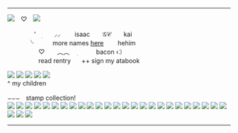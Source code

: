 ***
[![](https://64.media.tumblr.com/eb63599980fd9b724cbfee6521339806/5a4ec6c78b117cd9-9f/s250x400/5b8f0a5a4b48d47a10303579d0ad4d553663b216.png)](https://rentry.co/yaoipotion)　♡　[![](https://64.media.tumblr.com/42d2e6e830eb5c0c64f7addd523a8c72/5a4ec6c78b117cd9-4e/s250x400/c700cc91187e72dd5d679f5f30448dd811e0fa30.png)](https://ghostface.atabook.org)


 　　　　 ‘⠀ ׅ　　⸝⸝ 　　isaac　　𝒢𝒞　　kai <br>
    　　　  ╰　　　more names <a href="https://en.pronouns.page/@Ioser" target="_blank">here</a> 　　hehim <br>
　　　　　♡　　︵︵　 ׅ　　　bacon ‹𝟹 <br>
     　　　　　read rentry　⠀++ sign my atabook 

![](https://64.media.tumblr.com/de12f7841e17b9820b7687520bbd66ee/ccd902f30c05d463-3e/s100x200/24f752b51978f3ab531c81c7420216b9f07826bd.png) ![](https://64.media.tumblr.com/aa6e479df7287ff751756fb2e763feab/ccd902f30c05d463-d4/s100x200/9fbbb7e5718d65278462a2fb92afe3385c800a96.png) ![](https://64.media.tumblr.com/b9292be6c7cc83d2ec0f14d675ba11ff/ccd902f30c05d463-8b/s100x200/c10fbe061a8853077bc36f6ca935e22793136b92.png) ![](https://64.media.tumblr.com/b325393afe1a9eb711ac36e82c16d6b0/ccd902f30c05d463-b8/s100x200/bee9ca2b78159f0a90fe4e913b4d0de1b32d3308.png) ![](https://64.media.tumblr.com/1c69f1b758a7363588dee8d561b53483/ccd902f30c05d463-5b/s100x200/7de10222000fe4e461c052f94bc1e880d3d2747b.png) <br>
^ my children

⌣⌣⌣　stamp collection! <br>
![](https://64.media.tumblr.com/6a11f915860083d7c6d279cdae575a59/2d8cb0ed8c20ab45-9f/s250x400/5ceee54993e1e97320a4e77e9c3ba07331c67817.gif) ![](https://images-wixmp-ed30a86b8c4ca887773594c2.wixmp.com/f/a7a7d829-b3eb-4b85-969a-4f5d92cd3ffa/ddeu0oy-9f918f9f-59df-4fe7-9bcf-fcc5fa2d9d26.png?token=eyJ0eXAiOiJKV1QiLCJhbGciOiJIUzI1NiJ9.eyJzdWIiOiJ1cm46YXBwOjdlMGQxODg5ODIyNjQzNzNhNWYwZDQxNWVhMGQyNmUwIiwiaXNzIjoidXJuOmFwcDo3ZTBkMTg4OTgyMjY0MzczYTVmMGQ0MTVlYTBkMjZlMCIsIm9iaiI6W1t7InBhdGgiOiJcL2ZcL2E3YTdkODI5LWIzZWItNGI4NS05NjlhLTRmNWQ5MmNkM2ZmYVwvZGRldTBveS05ZjkxOGY5Zi01OWRmLTRmZTctOWJjZi1mY2M1ZmEyZDlkMjYucG5nIn1dXSwiYXVkIjpbInVybjpzZXJ2aWNlOmZpbGUuZG93bmxvYWQiXX0.MeG85BdGjUop59oTbGzUu4dEYR0g0i7hKR9WlYdDD8I) ![](https://images-wixmp-ed30a86b8c4ca887773594c2.wixmp.com/f/8860632f-dd43-48c8-9613-b2ab05f0520a/d96fiyt-c75950bd-0960-4774-a2fe-fb7455c69af4.gif?token=eyJ0eXAiOiJKV1QiLCJhbGciOiJIUzI1NiJ9.eyJzdWIiOiJ1cm46YXBwOjdlMGQxODg5ODIyNjQzNzNhNWYwZDQxNWVhMGQyNmUwIiwiaXNzIjoidXJuOmFwcDo3ZTBkMTg4OTgyMjY0MzczYTVmMGQ0MTVlYTBkMjZlMCIsIm9iaiI6W1t7InBhdGgiOiJcL2ZcLzg4NjA2MzJmLWRkNDMtNDhjOC05NjEzLWIyYWIwNWYwNTIwYVwvZDk2Zml5dC1jNzU5NTBiZC0wOTYwLTQ3NzQtYTJmZS1mYjc0NTVjNjlhZjQuZ2lmIn1dXSwiYXVkIjpbInVybjpzZXJ2aWNlOmZpbGUuZG93bmxvYWQiXX0.j8461zLufdUO9hvBj63EkZBZfu3NWlygB2laRG7O934) ![](https://images-wixmp-ed30a86b8c4ca887773594c2.wixmp.com/f/72d800ab-017d-4b1d-adcd-17f93d9da5fd/daxlo8b-6ca0f74f-430c-48e8-8fbd-81aec1725dab.png?token=eyJ0eXAiOiJKV1QiLCJhbGciOiJIUzI1NiJ9.eyJzdWIiOiJ1cm46YXBwOjdlMGQxODg5ODIyNjQzNzNhNWYwZDQxNWVhMGQyNmUwIiwiaXNzIjoidXJuOmFwcDo3ZTBkMTg4OTgyMjY0MzczYTVmMGQ0MTVlYTBkMjZlMCIsIm9iaiI6W1t7InBhdGgiOiJcL2ZcLzcyZDgwMGFiLTAxN2QtNGIxZC1hZGNkLTE3ZjkzZDlkYTVmZFwvZGF4bG84Yi02Y2EwZjc0Zi00MzBjLTQ4ZTgtOGZiZC04MWFlYzE3MjVkYWIucG5nIn1dXSwiYXVkIjpbInVybjpzZXJ2aWNlOmZpbGUuZG93bmxvYWQiXX0.TGn6akox2GXYNzbCHA__MS21fGpoa1Vl8UMYMMNc2Hg) ![](https://images-wixmp-ed30a86b8c4ca887773594c2.wixmp.com/f/526a7678-cd83-42aa-b098-6096e283942a/d9qcmjb-5821674b-281b-4e8a-8846-1140b5765d3a.png?token=eyJ0eXAiOiJKV1QiLCJhbGciOiJIUzI1NiJ9.eyJzdWIiOiJ1cm46YXBwOjdlMGQxODg5ODIyNjQzNzNhNWYwZDQxNWVhMGQyNmUwIiwiaXNzIjoidXJuOmFwcDo3ZTBkMTg4OTgyMjY0MzczYTVmMGQ0MTVlYTBkMjZlMCIsIm9iaiI6W1t7InBhdGgiOiJcL2ZcLzUyNmE3Njc4LWNkODMtNDJhYS1iMDk4LTYwOTZlMjgzOTQyYVwvZDlxY21qYi01ODIxNjc0Yi0yODFiLTRlOGEtODg0Ni0xMTQwYjU3NjVkM2EucG5nIn1dXSwiYXVkIjpbInVybjpzZXJ2aWNlOmZpbGUuZG93bmxvYWQiXX0.6azljNkyjXqS1zHZIjo0O-I68RhStKuNwANIDlnATZY) ![](https://images-wixmp-ed30a86b8c4ca887773594c2.wixmp.com/f/64c2cf6a-d7f8-4520-8e6f-aadf4bad95fe/dcqeff8-065bfd80-36f5-4490-b604-1065ae82ac8a.gif?token=eyJ0eXAiOiJKV1QiLCJhbGciOiJIUzI1NiJ9.eyJzdWIiOiJ1cm46YXBwOjdlMGQxODg5ODIyNjQzNzNhNWYwZDQxNWVhMGQyNmUwIiwiaXNzIjoidXJuOmFwcDo3ZTBkMTg4OTgyMjY0MzczYTVmMGQ0MTVlYTBkMjZlMCIsIm9iaiI6W1t7InBhdGgiOiJcL2ZcLzY0YzJjZjZhLWQ3ZjgtNDUyMC04ZTZmLWFhZGY0YmFkOTVmZVwvZGNxZWZmOC0wNjViZmQ4MC0zNmY1LTQ0OTAtYjYwNC0xMDY1YWU4MmFjOGEuZ2lmIn1dXSwiYXVkIjpbInVybjpzZXJ2aWNlOmZpbGUuZG93bmxvYWQiXX0.yw73nXdACZRb87cEk3QR6u7e-wcfY20cZPXBCLD8fMQ) ![](https://images-wixmp-ed30a86b8c4ca887773594c2.wixmp.com/f/a7247d6a-142c-47a6-a615-f88f13936642/dbnc6dq-39322c85-efdf-4b7f-ad5c-ed1775e4e8f7.gif?token=eyJ0eXAiOiJKV1QiLCJhbGciOiJIUzI1NiJ9.eyJzdWIiOiJ1cm46YXBwOjdlMGQxODg5ODIyNjQzNzNhNWYwZDQxNWVhMGQyNmUwIiwiaXNzIjoidXJuOmFwcDo3ZTBkMTg4OTgyMjY0MzczYTVmMGQ0MTVlYTBkMjZlMCIsIm9iaiI6W1t7InBhdGgiOiJcL2ZcL2E3MjQ3ZDZhLTE0MmMtNDdhNi1hNjE1LWY4OGYxMzkzNjY0MlwvZGJuYzZkcS0zOTMyMmM4NS1lZmRmLTRiN2YtYWQ1Yy1lZDE3NzVlNGU4ZjcuZ2lmIn1dXSwiYXVkIjpbInVybjpzZXJ2aWNlOmZpbGUuZG93bmxvYWQiXX0.G8VAiQNeRSnve6cV6LEW5_CeRjmdYrMmdN4QRtHzoso) ![](https://images-wixmp-ed30a86b8c4ca887773594c2.wixmp.com/f/01c94f51-e079-4330-874f-8214a8432ef4/d75pz4a-0e918bf6-4ca6-4eac-971c-c723e8aa7174.png?token=eyJ0eXAiOiJKV1QiLCJhbGciOiJIUzI1NiJ9.eyJzdWIiOiJ1cm46YXBwOjdlMGQxODg5ODIyNjQzNzNhNWYwZDQxNWVhMGQyNmUwIiwiaXNzIjoidXJuOmFwcDo3ZTBkMTg4OTgyMjY0MzczYTVmMGQ0MTVlYTBkMjZlMCIsIm9iaiI6W1t7InBhdGgiOiJcL2ZcLzAxYzk0ZjUxLWUwNzktNDMzMC04NzRmLTgyMTRhODQzMmVmNFwvZDc1cHo0YS0wZTkxOGJmNi00Y2E2LTRlYWMtOTcxYy1jNzIzZThhYTcxNzQucG5nIn1dXSwiYXVkIjpbInVybjpzZXJ2aWNlOmZpbGUuZG93bmxvYWQiXX0.vayAmEOMvmcE8QBcDQtgzNR64Th0Uj_aRH-XO5t80Vs) ![](https://images-wixmp-ed30a86b8c4ca887773594c2.wixmp.com/f/a7247d6a-142c-47a6-a615-f88f13936642/dd1dw1g-bd9c0292-2375-4c73-a100-2144b3b02ed9.gif?token=eyJ0eXAiOiJKV1QiLCJhbGciOiJIUzI1NiJ9.eyJzdWIiOiJ1cm46YXBwOjdlMGQxODg5ODIyNjQzNzNhNWYwZDQxNWVhMGQyNmUwIiwiaXNzIjoidXJuOmFwcDo3ZTBkMTg4OTgyMjY0MzczYTVmMGQ0MTVlYTBkMjZlMCIsIm9iaiI6W1t7InBhdGgiOiJcL2ZcL2E3MjQ3ZDZhLTE0MmMtNDdhNi1hNjE1LWY4OGYxMzkzNjY0MlwvZGQxZHcxZy1iZDljMDI5Mi0yMzc1LTRjNzMtYTEwMC0yMTQ0YjNiMDJlZDkuZ2lmIn1dXSwiYXVkIjpbInVybjpzZXJ2aWNlOmZpbGUuZG93bmxvYWQiXX0.MxMzupoA1ISoIbiz1uqLMTPEMPW7LBj0ersmJoG12YM) ![](https://images-wixmp-ed30a86b8c4ca887773594c2.wixmp.com/f/a7247d6a-142c-47a6-a615-f88f13936642/dbct8ul-1befa468-acd4-4ff3-b239-6670fc59bfcf.gif?token=eyJ0eXAiOiJKV1QiLCJhbGciOiJIUzI1NiJ9.eyJzdWIiOiJ1cm46YXBwOjdlMGQxODg5ODIyNjQzNzNhNWYwZDQxNWVhMGQyNmUwIiwiaXNzIjoidXJuOmFwcDo3ZTBkMTg4OTgyMjY0MzczYTVmMGQ0MTVlYTBkMjZlMCIsIm9iaiI6W1t7InBhdGgiOiJcL2ZcL2E3MjQ3ZDZhLTE0MmMtNDdhNi1hNjE1LWY4OGYxMzkzNjY0MlwvZGJjdDh1bC0xYmVmYTQ2OC1hY2Q0LTRmZjMtYjIzOS02NjcwZmM1OWJmY2YuZ2lmIn1dXSwiYXVkIjpbInVybjpzZXJ2aWNlOmZpbGUuZG93bmxvYWQiXX0.J8dKrPzgucMMH6y2ip4tKOYvS3G2aApmIV36S1lVIQ0) ![](https://images-wixmp-ed30a86b8c4ca887773594c2.wixmp.com/f/65aaf0dd-39d4-4b62-95da-3fe7d73d288f/d5myhff-8e87df76-e0e6-413e-948b-46aaaa133644.gif?token=eyJ0eXAiOiJKV1QiLCJhbGciOiJIUzI1NiJ9.eyJzdWIiOiJ1cm46YXBwOjdlMGQxODg5ODIyNjQzNzNhNWYwZDQxNWVhMGQyNmUwIiwiaXNzIjoidXJuOmFwcDo3ZTBkMTg4OTgyMjY0MzczYTVmMGQ0MTVlYTBkMjZlMCIsIm9iaiI6W1t7InBhdGgiOiJcL2ZcLzY1YWFmMGRkLTM5ZDQtNGI2Mi05NWRhLTNmZTdkNzNkMjg4ZlwvZDVteWhmZi04ZTg3ZGY3Ni1lMGU2LTQxM2UtOTQ4Yi00NmFhYWExMzM2NDQuZ2lmIn1dXSwiYXVkIjpbInVybjpzZXJ2aWNlOmZpbGUuZG93bmxvYWQiXX0.FMRn8w2vp4o0jJbFwj_CJEV2BWFuXnj9GkAvl5f8trM) ![](https://images-wixmp-ed30a86b8c4ca887773594c2.wixmp.com/f/64215f02-2dde-4427-8f05-ee18f951fc43/dbkcxlj-f8a1b39a-6be3-42b2-87c4-0f7e726d3785.png?token=eyJ0eXAiOiJKV1QiLCJhbGciOiJIUzI1NiJ9.eyJzdWIiOiJ1cm46YXBwOjdlMGQxODg5ODIyNjQzNzNhNWYwZDQxNWVhMGQyNmUwIiwiaXNzIjoidXJuOmFwcDo3ZTBkMTg4OTgyMjY0MzczYTVmMGQ0MTVlYTBkMjZlMCIsIm9iaiI6W1t7InBhdGgiOiJcL2ZcLzY0MjE1ZjAyLTJkZGUtNDQyNy04ZjA1LWVlMThmOTUxZmM0M1wvZGJrY3hsai1mOGExYjM5YS02YmUzLTQyYjItODdjNC0wZjdlNzI2ZDM3ODUucG5nIn1dXSwiYXVkIjpbInVybjpzZXJ2aWNlOmZpbGUuZG93bmxvYWQiXX0.ybGpF_G7r2qUUKBa7hMEIixUKTkcP4kGgUvNklbYt9w) ![](https://images-wixmp-ed30a86b8c4ca887773594c2.wixmp.com/f/f286ba7c-ff75-49db-b93f-b6366118b697/dbp1kqc-b8ed63ca-7528-464b-b551-29438ce2ec8a.png?token=eyJ0eXAiOiJKV1QiLCJhbGciOiJIUzI1NiJ9.eyJzdWIiOiJ1cm46YXBwOjdlMGQxODg5ODIyNjQzNzNhNWYwZDQxNWVhMGQyNmUwIiwiaXNzIjoidXJuOmFwcDo3ZTBkMTg4OTgyMjY0MzczYTVmMGQ0MTVlYTBkMjZlMCIsIm9iaiI6W1t7InBhdGgiOiJcL2ZcL2YyODZiYTdjLWZmNzUtNDlkYi1iOTNmLWI2MzY2MTE4YjY5N1wvZGJwMWtxYy1iOGVkNjNjYS03NTI4LTQ2NGItYjU1MS0yOTQzOGNlMmVjOGEucG5nIn1dXSwiYXVkIjpbInVybjpzZXJ2aWNlOmZpbGUuZG93bmxvYWQiXX0.zCrZh_acGSuAb_HsJbQ24Z5YXv066b6q6XAeAbEN0sA) ![](https://images-wixmp-ed30a86b8c4ca887773594c2.wixmp.com/f/ea7d1335-5ccf-4388-ab48-844af978127b/d2rlyw6-6d1b83bf-9ef2-4525-aadc-34eec90184f7.gif?token=eyJ0eXAiOiJKV1QiLCJhbGciOiJIUzI1NiJ9.eyJzdWIiOiJ1cm46YXBwOjdlMGQxODg5ODIyNjQzNzNhNWYwZDQxNWVhMGQyNmUwIiwiaXNzIjoidXJuOmFwcDo3ZTBkMTg4OTgyMjY0MzczYTVmMGQ0MTVlYTBkMjZlMCIsIm9iaiI6W1t7InBhdGgiOiJcL2ZcL2VhN2QxMzM1LTVjY2YtNDM4OC1hYjQ4LTg0NGFmOTc4MTI3YlwvZDJybHl3Ni02ZDFiODNiZi05ZWYyLTQ1MjUtYWFkYy0zNGVlYzkwMTg0ZjcuZ2lmIn1dXSwiYXVkIjpbInVybjpzZXJ2aWNlOmZpbGUuZG93bmxvYWQiXX0.QXmbYLG_k9ahbwTI5lwfXNjkamEFWbRLnGon-yhzfeU) ![](https://images-wixmp-ed30a86b8c4ca887773594c2.wixmp.com/f/1e5007ad-5409-4833-98f7-3b0df5ad68c2/dasj1xd-3c05d229-9353-4f4e-96df-bf15bb78337d.png?token=eyJ0eXAiOiJKV1QiLCJhbGciOiJIUzI1NiJ9.eyJzdWIiOiJ1cm46YXBwOjdlMGQxODg5ODIyNjQzNzNhNWYwZDQxNWVhMGQyNmUwIiwiaXNzIjoidXJuOmFwcDo3ZTBkMTg4OTgyMjY0MzczYTVmMGQ0MTVlYTBkMjZlMCIsIm9iaiI6W1t7InBhdGgiOiJcL2ZcLzFlNTAwN2FkLTU0MDktNDgzMy05OGY3LTNiMGRmNWFkNjhjMlwvZGFzajF4ZC0zYzA1ZDIyOS05MzUzLTRmNGUtOTZkZi1iZjE1YmI3ODMzN2QucG5nIn1dXSwiYXVkIjpbInVybjpzZXJ2aWNlOmZpbGUuZG93bmxvYWQiXX0.ebHIybs3IdX4bZ9UfNe3sdbMzKJvFTOx9cIxQ3Fw8uc) ![](https://images-wixmp-ed30a86b8c4ca887773594c2.wixmp.com/f/3e293e7f-7568-4b09-9f0f-9734668b9558/dd6ref9-844f418d-149c-440c-922a-0eb61ea80ecc.png?token=eyJ0eXAiOiJKV1QiLCJhbGciOiJIUzI1NiJ9.eyJzdWIiOiJ1cm46YXBwOjdlMGQxODg5ODIyNjQzNzNhNWYwZDQxNWVhMGQyNmUwIiwiaXNzIjoidXJuOmFwcDo3ZTBkMTg4OTgyMjY0MzczYTVmMGQ0MTVlYTBkMjZlMCIsIm9iaiI6W1t7InBhdGgiOiJcL2ZcLzNlMjkzZTdmLTc1NjgtNGIwOS05ZjBmLTk3MzQ2NjhiOTU1OFwvZGQ2cmVmOS04NDRmNDE4ZC0xNDljLTQ0MGMtOTIyYS0wZWI2MWVhODBlY2MucG5nIn1dXSwiYXVkIjpbInVybjpzZXJ2aWNlOmZpbGUuZG93bmxvYWQiXX0.mACD7Fb7jm6qEm946ETHuZ-aJMNCmx-f-1B1F_G6CSo) ![](https://images-wixmp-ed30a86b8c4ca887773594c2.wixmp.com/f/5465d70e-3cad-4614-a6c1-9049d8d65949/d3dzb7s-5c2a6aca-cb50-4796-a200-44505eda60ae.gif?token=eyJ0eXAiOiJKV1QiLCJhbGciOiJIUzI1NiJ9.eyJzdWIiOiJ1cm46YXBwOjdlMGQxODg5ODIyNjQzNzNhNWYwZDQxNWVhMGQyNmUwIiwiaXNzIjoidXJuOmFwcDo3ZTBkMTg4OTgyMjY0MzczYTVmMGQ0MTVlYTBkMjZlMCIsIm9iaiI6W1t7InBhdGgiOiJcL2ZcLzU0NjVkNzBlLTNjYWQtNDYxNC1hNmMxLTkwNDlkOGQ2NTk0OVwvZDNkemI3cy01YzJhNmFjYS1jYjUwLTQ3OTYtYTIwMC00NDUwNWVkYTYwYWUuZ2lmIn1dXSwiYXVkIjpbInVybjpzZXJ2aWNlOmZpbGUuZG93bmxvYWQiXX0.cc631hpVNIf20O-G9Y7ZZu1Yk3LAehhpc42xQarhk00) ![](https://images-wixmp-ed30a86b8c4ca887773594c2.wixmp.com/f/c0b200ca-c973-49cd-9776-db90defdeca7/d1jyl8l-a1c6b308-ee84-40d5-812f-982cc3087960.png?token=eyJ0eXAiOiJKV1QiLCJhbGciOiJIUzI1NiJ9.eyJzdWIiOiJ1cm46YXBwOjdlMGQxODg5ODIyNjQzNzNhNWYwZDQxNWVhMGQyNmUwIiwiaXNzIjoidXJuOmFwcDo3ZTBkMTg4OTgyMjY0MzczYTVmMGQ0MTVlYTBkMjZlMCIsIm9iaiI6W1t7InBhdGgiOiJcL2ZcL2MwYjIwMGNhLWM5NzMtNDljZC05Nzc2LWRiOTBkZWZkZWNhN1wvZDFqeWw4bC1hMWM2YjMwOC1lZTg0LTQwZDUtODEyZi05ODJjYzMwODc5NjAucG5nIn1dXSwiYXVkIjpbInVybjpzZXJ2aWNlOmZpbGUuZG93bmxvYWQiXX0.RTx8d7q1ZoLL-eTaZwSUFSlLtzGuAsZxxUix1OgY5OU) ![](https://images-wixmp-ed30a86b8c4ca887773594c2.wixmp.com/f/bbac5add-94f2-4efe-aafe-da4fe2d357b6/d1xkjny-c6eae6a5-c2ae-45ef-9947-b60904b23d34.png?token=eyJ0eXAiOiJKV1QiLCJhbGciOiJIUzI1NiJ9.eyJzdWIiOiJ1cm46YXBwOjdlMGQxODg5ODIyNjQzNzNhNWYwZDQxNWVhMGQyNmUwIiwiaXNzIjoidXJuOmFwcDo3ZTBkMTg4OTgyMjY0MzczYTVmMGQ0MTVlYTBkMjZlMCIsIm9iaiI6W1t7InBhdGgiOiJcL2ZcL2JiYWM1YWRkLTk0ZjItNGVmZS1hYWZlLWRhNGZlMmQzNTdiNlwvZDF4a2pueS1jNmVhZTZhNS1jMmFlLTQ1ZWYtOTk0Ny1iNjA5MDRiMjNkMzQucG5nIn1dXSwiYXVkIjpbInVybjpzZXJ2aWNlOmZpbGUuZG93bmxvYWQiXX0.AFYuhmF0W62iFinyEvMZelXDxk_slrBNsLGR-0pj0WU) ![](https://images-wixmp-ed30a86b8c4ca887773594c2.wixmp.com/f/34ce505e-bb08-436c-9116-f92a5f14df3b/d58116d-7943ddcf-a36a-4cca-abd0-253bd67419b1.gif?token=eyJ0eXAiOiJKV1QiLCJhbGciOiJIUzI1NiJ9.eyJzdWIiOiJ1cm46YXBwOjdlMGQxODg5ODIyNjQzNzNhNWYwZDQxNWVhMGQyNmUwIiwiaXNzIjoidXJuOmFwcDo3ZTBkMTg4OTgyMjY0MzczYTVmMGQ0MTVlYTBkMjZlMCIsIm9iaiI6W1t7InBhdGgiOiJcL2ZcLzM0Y2U1MDVlLWJiMDgtNDM2Yy05MTE2LWY5MmE1ZjE0ZGYzYlwvZDU4MTE2ZC03OTQzZGRjZi1hMzZhLTRjY2EtYWJkMC0yNTNiZDY3NDE5YjEuZ2lmIn1dXSwiYXVkIjpbInVybjpzZXJ2aWNlOmZpbGUuZG93bmxvYWQiXX0.zYymVKwrhhv6cdlQVAgOObqJIGtfz12rm6HdLr9GEVA) ![](https://images-wixmp-ed30a86b8c4ca887773594c2.wixmp.com/f/acdbadfd-446e-469c-9d20-e63c5bfa53bb/dbhcrm4-ddfafa4f-d5b7-4e0a-9a6e-cf0f2ef13841.png?token=eyJ0eXAiOiJKV1QiLCJhbGciOiJIUzI1NiJ9.eyJzdWIiOiJ1cm46YXBwOjdlMGQxODg5ODIyNjQzNzNhNWYwZDQxNWVhMGQyNmUwIiwiaXNzIjoidXJuOmFwcDo3ZTBkMTg4OTgyMjY0MzczYTVmMGQ0MTVlYTBkMjZlMCIsIm9iaiI6W1t7InBhdGgiOiJcL2ZcL2FjZGJhZGZkLTQ0NmUtNDY5Yy05ZDIwLWU2M2M1YmZhNTNiYlwvZGJoY3JtNC1kZGZhZmE0Zi1kNWI3LTRlMGEtOWE2ZS1jZjBmMmVmMTM4NDEucG5nIn1dXSwiYXVkIjpbInVybjpzZXJ2aWNlOmZpbGUuZG93bmxvYWQiXX0.88Fz6oadgiLrHE1vWtdytJo1VOIJzp7j2FQ6dOVaxjA) ![](https://64.media.tumblr.com/b92dd2309aaa479dceb45faf058dc16f/0331131da8d392f1-67/s100x200/5688999535c13bea2e103749d906ab1292c9d518.png) ![](https://64.media.tumblr.com/f47631e74d4c691aec1ecd2729a715d6/0331131da8d392f1-27/s100x200/21f68cb0f747893edba14686753500350cf70f9c.png) ![](https://64.media.tumblr.com/13e19163a3dfa45f0c3a3c66763e8663/90776b9f29d7adfe-87/s100x200/0e5662ff297d5b42346ea2080563fd88eb9df0fa.png) ![](https://64.media.tumblr.com/a94cddb2b58f7db2788ab7e505bed6ba/90776b9f29d7adfe-b1/s100x200/810d1cf6ce391a22063f4a1c501a6e0af0f6c053.png) ![](https://images-wixmp-ed30a86b8c4ca887773594c2.wixmp.com/f/123d674b-ec3a-48d6-974e-6735d6a62320/d1md5ke-467dd2df-2bab-4539-848b-3725287be3c8.gif?token=eyJ0eXAiOiJKV1QiLCJhbGciOiJIUzI1NiJ9.eyJzdWIiOiJ1cm46YXBwOjdlMGQxODg5ODIyNjQzNzNhNWYwZDQxNWVhMGQyNmUwIiwiaXNzIjoidXJuOmFwcDo3ZTBkMTg4OTgyMjY0MzczYTVmMGQ0MTVlYTBkMjZlMCIsIm9iaiI6W1t7InBhdGgiOiJcL2ZcLzEyM2Q2NzRiLWVjM2EtNDhkNi05NzRlLTY3MzVkNmE2MjMyMFwvZDFtZDVrZS00NjdkZDJkZi0yYmFiLTQ1MzktODQ4Yi0zNzI1Mjg3YmUzYzguZ2lmIn1dXSwiYXVkIjpbInVybjpzZXJ2aWNlOmZpbGUuZG93bmxvYWQiXX0.vuRn9oQGS1YU_vSfvUm5WM9y9Jm4nUUMQuhzxebGfNY) ![](https://images-wixmp-ed30a86b8c4ca887773594c2.wixmp.com/f/050c3e0c-1f5d-4f41-9c4b-a28246506d9d/dg94uqc-7ffeaa1d-bf45-408a-a186-b8153a39bbfb.png?token=eyJ0eXAiOiJKV1QiLCJhbGciOiJIUzI1NiJ9.eyJzdWIiOiJ1cm46YXBwOjdlMGQxODg5ODIyNjQzNzNhNWYwZDQxNWVhMGQyNmUwIiwiaXNzIjoidXJuOmFwcDo3ZTBkMTg4OTgyMjY0MzczYTVmMGQ0MTVlYTBkMjZlMCIsIm9iaiI6W1t7InBhdGgiOiJcL2ZcLzA1MGMzZTBjLTFmNWQtNGY0MS05YzRiLWEyODI0NjUwNmQ5ZFwvZGc5NHVxYy03ZmZlYWExZC1iZjQ1LTQwOGEtYTE4Ni1iODE1M2EzOWJiZmIucG5nIn1dXSwiYXVkIjpbInVybjpzZXJ2aWNlOmZpbGUuZG93bmxvYWQiXX0.L1-fLy4vFNGV4N4u9Qqru76ojuomf5KydfDwm8IBak0) ![](https://64.media.tumblr.com/2c851344194937e90b80227e906d0119/1023d5bace3c0b37-b1/s100x200/2113aa517f273fc0ecc5dfb25319cd1a6053ee1c.png)
***

